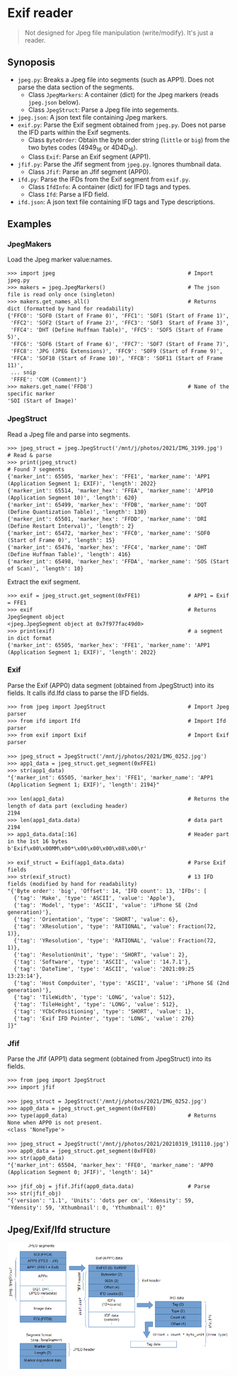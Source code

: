 # Exif reader

> Not designed for Jpeg file manipulation (write/modify). It's just a reader.

## Synoposis

- `jpeg.py`: Breaks a Jpeg file into segments (such as APP1). Does not parse the data section of the segments.
	- Class `JpegMarkers`: A container (dict) for the Jpeg markers (reads `jpeg.json` below).
	- Class `JpegStruct`: Parse a Jpeg file into segements.
- `jpeg.json`: A json text file containing Jpeg markers.
- `exif.py`: Parse the Exif segment obtained from `jpeg.py`. Does not parse the IFD parts within the Exif segments.
	- Class `ByteOrder`: Obtain the byte order string (`little` or `big`) from the two bytes codes (4949<sub>16</sub> or 4D4D<sub>16</sub>).
	- Class `Exif`: Parse an Exif segment (APP1).
- `jfif.py`: Parse the Jfif segment from `jpeg.py`. Ignores thumbnail data.
	- Class `Jfif`: Parse an Jfif segment (APP0).
- `ifd.py`: Parse the IFDs from the Exif segment from `exif.py`.
	- Class `IfdInfo`: A container (dict) for IFD tags and types.
	- Class `Ifd`: Parse a IFD field.
- `ifd.json`: A json text file containing IFD tags and Type descriptions.

## Examples

### JpegMakers

Load the Jpeg marker value:names.

```
>>> import jpeg                                          # Import jpeg.py
>>> makers = jpeg.JpegMarkers()                          # The json file is read only once (singleton)
>>> makers.get_names_all()                               # Returns dict (formatted by hand for readability)
{'FFC0': 'SOF0 (Start of Frame 0)', 'FFC1': 'SOF1 (Start of Frame 1)',
 'FFC2': 'SOF2 (Start of Frame 2)', 'FFC3': 'SOF3  Start of Frame 3)',
 'FFC4': 'DHT (Define Huffman Table)', 'FFC5': 'SOF5 (Start of Frame 5)',
 'FFC6': 'SOF6 (Start of Frame 6)', 'FFC7': 'SOF7 (Start of Frame 7)',
 'FFC8': 'JPG (JPEG Extensions)', 'FFC9': 'SOF9 (Start of Frame 9)',
 'FFCA': 'SOF10 (Start of Frame 10)', 'FFCB': 'SOF11 (Start of Frame 11)',
 ... snip
 'FFFE': 'COM (Comment)'}
>>> makers.get_name('FFD8')                              # Name of the specific marker
'SOI (Start of Image)'
```

### JpegStruct

Read a Jpeg file and parse into segments.

```
>>> jpeg_struct = jpeg.JpegStruct('/mnt/j/photos/2021/IMG_3199.jpg')   # Read & parse
>>> print(jpeg_struct)                                                 # Found 7 segments
{'marker_int': 65505, 'marker_hex': 'FFE1', 'marker_name': 'APP1 (Application Segment 1; EXIF)', 'length': 2022}
{'marker_int': 65514, 'marker_hex': 'FFEA', 'marker_name': 'APP10 (Application Segment 10)', 'length': 620}
{'marker_int': 65499, 'marker_hex': 'FFDB', 'marker_name': 'DQT (Define Quantization Table)', 'length': 130}
{'marker_int': 65501, 'marker_hex': 'FFDD', 'marker_name': 'DRI (Define Restart Interval)', 'length': 2}
{'marker_int': 65472, 'marker_hex': 'FFC0', 'marker_name': 'SOF0 (Start of Frame 0)', 'length': 15}
{'marker_int': 65476, 'marker_hex': 'FFC4', 'marker_name': 'DHT (Define Huffman Table)', 'length': 416}
{'marker_int': 65498, 'marker_hex': 'FFDA', 'marker_name': 'SOS (Start of Scan)', 'length': 10}
```

Extract the exif segment.

```
>>> exif = jpeg_struct.get_segment(0xFFE1)               # APP1 = Exif = FFE1
>>> exif                                                 # Returns JpegSegment object
<jpeg.JpegSegment object at 0x7f977fac49d0>
>>> print(exif)                                          # a segment in dict format
{'marker_int': 65505, 'marker_hex': 'FFE1', 'marker_name': 'APP1 (Application Segment 1; EXIF)', 'length': 2022}
```

### Exif

Parse the Exif (APP0) data segment (obtained from JpegStruct) into its fields. It calls ifd.Ifd class to parse the IFD fields.

```
>>> from jpeg import JpegStruct                          # Import Jpeg parser
>>> from ifd import Ifd                                  # Import Ifd parser
>>> from exif import Exif                                # Import Exif parser

>>> jpeg_struct = JpegStruct('/mnt/j/photos/2021/IMG_0252.jpg')
>>> app1_data = jpeg_struct.get_segment(0xFFE1)
>>> str(app1_data)
"{'marker_int': 65505, 'marker_hex': 'FFE1', 'marker_name': 'APP1 (Application Segment 1; EXIF)', 'length': 2194}"

>>> len(app1_data)                                       # Returns the length of data part (excluding header)
2194
>>> len(app1_data.data)                                  # data part
2194
>> app1_data.data[:16]                                   # Header part in the 1st 16 bytes
b'Exif\x00\x00MM\x00*\x00\x00\x00\x08\x00\r'

>> exif_struct = Exif(app1_data.data)                    # Parse Exif fields
>>> str(exif_struct)                                     # 13 IFD fields (modified by hand for readability)
"{'Byte order': 'big', 'Offset': 14, 'IFD count': 13, 'IFDs': [
  {'tag': 'Make', 'type': 'ASCII', 'value': 'Apple'},
  {'tag': 'Model', 'type': 'ASCII', 'value': 'iPhone SE (2nd generation)'},
  {'tag': 'Orientation', 'type': 'SHORT', 'value': 6},
  {'tag': 'XResolution', 'type': 'RATIONAL', 'value': Fraction(72, 1)},
  {'tag': 'YResolution', 'type': 'RATIONAL', 'value': Fraction(72, 1)},
  {'tag': 'ResolutionUnit', 'type': 'SHORT', 'value': 2},
  {'tag': 'Software', 'type': 'ASCII', 'value': '14.7.1'},
  {'tag': 'DateTime', 'type': 'ASCII', 'value': '2021:09:25 13:23:14'},
  {'tag': 'Host Compduiter', 'type': 'ASCII', 'value': 'iPhone SE (2nd generation)'},
  {'tag': 'TileWidth', 'type': 'LONG', 'value': 512},
  {'tag': 'TileHeight', 'type': 'LONG', 'value': 512},
  {'tag': 'YCbCrPositioning', 'type': 'SHORT', 'value': 1},
  {'tag': 'Exif IFD Pointer', 'type': 'LONG', 'value': 276}
]}"
```

### Jfif

Parse the Jfif (APP1) data segment (obtained from JpegStruct) into its fields.

```
>>> from jpeg import JpegStruct
>>> import jfif

>>> jpeg_struct = JpegStruct('/mnt/j/photos/2021/IMG_0252.jpg')
>>> app0_data = jpeg_struct.get_segment(0xFFE0)
>>> type(app0_data)                                      # Returns None when APP0 is not present.
<class 'NoneType'>

>>> jpeg_struct = JpegStruct('/mnt/j/photos/2021/20210319_191110.jpg')
>>> app0_data = jpeg_struct.get_segment(0xFFE0)
>>> str(app0_data)
"{'marker_int': 65504, 'marker_hex': 'FFE0', 'marker_name': 'APP0 (Application Segment 0; JFIF)', 'length': 14}"

>>> jfif_obj = jfif.Jfif(app0_data.data)                 # Parse
>>> str(jfif_obj)
"{'version': '1.1', 'Units': 'dots per cm', 'Xdensity': 59, 'Ydensity': 59, 'Xthumbnail': 0, 'Ythumbnail': 0}"
```

## Jpeg/Exif/Ifd structure

![Jpeg/Exit/Ifd structure and classes](./JpegStructure.png)

